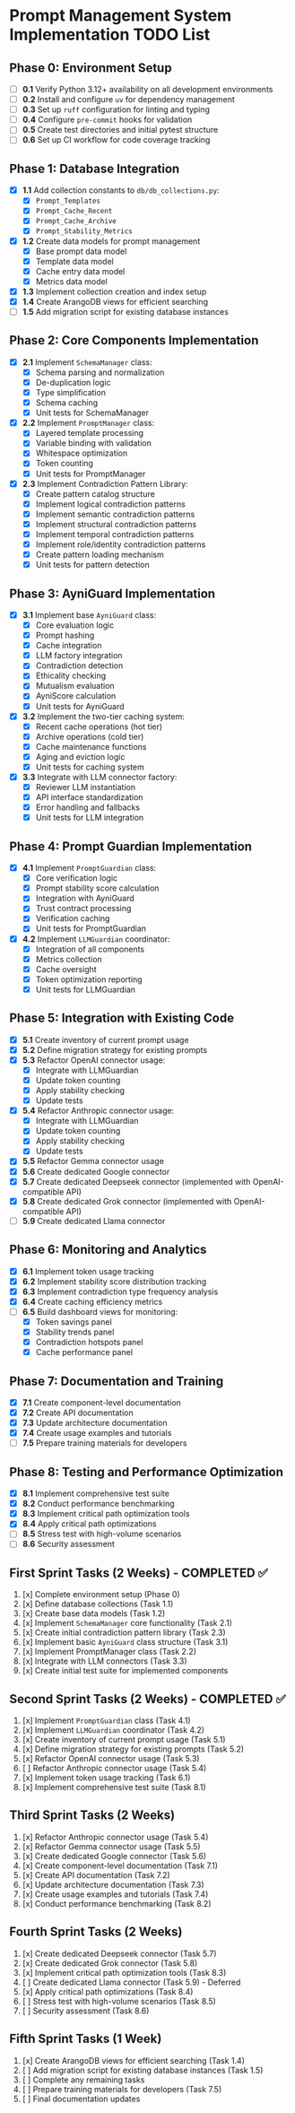 # Prompt Management System Implementation TODO List

## Phase 0: Environment Setup

- [ ] **0.1** Verify Python 3.12+ availability on all development environments
- [ ] **0.2** Install and configure `uv` for dependency management
- [ ] **0.3** Set up `ruff` configuration for linting and typing
- [ ] **0.4** Configure `pre-commit` hooks for validation
- [ ] **0.5** Create test directories and initial pytest structure
- [ ] **0.6** Set up CI workflow for code coverage tracking

## Phase 1: Database Integration

- [x] **1.1** Add collection constants to `db/db_collections.py`:
  - [x] `Prompt_Templates`
  - [x] `Prompt_Cache_Recent`
  - [x] `Prompt_Cache_Archive`
  - [x] `Prompt_Stability_Metrics`
- [x] **1.2** Create data models for prompt management
  - [x] Base prompt data model
  - [x] Template data model
  - [x] Cache entry data model
  - [x] Metrics data model
- [x] **1.3** Implement collection creation and index setup
- [x] **1.4** Create ArangoDB views for efficient searching
- [ ] **1.5** Add migration script for existing database instances

## Phase 2: Core Components Implementation

- [x] **2.1** Implement `SchemaManager` class:
  - [x] Schema parsing and normalization
  - [x] De-duplication logic
  - [x] Type simplification
  - [x] Schema caching
  - [x] Unit tests for SchemaManager

- [x] **2.2** Implement `PromptManager` class:
  - [x] Layered template processing
  - [x] Variable binding with validation
  - [x] Whitespace optimization
  - [x] Token counting
  - [x] Unit tests for PromptManager

- [x] **2.3** Implement Contradiction Pattern Library:
  - [x] Create pattern catalog structure
  - [x] Implement logical contradiction patterns
  - [x] Implement semantic contradiction patterns
  - [x] Implement structural contradiction patterns
  - [x] Implement temporal contradiction patterns
  - [x] Implement role/identity contradiction patterns
  - [x] Create pattern loading mechanism
  - [x] Unit tests for pattern detection

## Phase 3: AyniGuard Implementation

- [x] **3.1** Implement base `AyniGuard` class:
  - [x] Core evaluation logic
  - [x] Prompt hashing
  - [x] Cache integration
  - [x] LLM factory integration
  - [x] Contradiction detection
  - [x] Ethicality checking
  - [x] Mutualism evaluation
  - [x] AyniScore calculation
  - [x] Unit tests for AyniGuard

- [x] **3.2** Implement the two-tier caching system:
  - [x] Recent cache operations (hot tier)
  - [x] Archive operations (cold tier)
  - [x] Cache maintenance functions
  - [x] Aging and eviction logic
  - [x] Unit tests for caching system

- [x] **3.3** Integrate with LLM connector factory:
  - [x] Reviewer LLM instantiation
  - [x] API interface standardization
  - [x] Error handling and fallbacks
  - [x] Unit tests for LLM integration

## Phase 4: Prompt Guardian Implementation

- [x] **4.1** Implement `PromptGuardian` class:
  - [x] Core verification logic
  - [x] Prompt stability score calculation
  - [x] Integration with AyniGuard
  - [x] Trust contract processing
  - [x] Verification caching
  - [x] Unit tests for PromptGuardian

- [x] **4.2** Implement `LLMGuardian` coordinator:
  - [x] Integration of all components
  - [x] Metrics collection
  - [x] Cache oversight
  - [x] Token optimization reporting
  - [x] Unit tests for LLMGuardian

## Phase 5: Integration with Existing Code

- [x] **5.1** Create inventory of current prompt usage
- [x] **5.2** Define migration strategy for existing prompts
- [x] **5.3** Refactor OpenAI connector usage:
  - [x] Integrate with LLMGuardian
  - [x] Update token counting
  - [x] Apply stability checking
  - [x] Update tests
- [x] **5.4** Refactor Anthropic connector usage:
  - [x] Integrate with LLMGuardian
  - [x] Update token counting
  - [x] Apply stability checking
  - [x] Update tests
- [x] **5.5** Refactor Gemma connector usage
- [x] **5.6** Create dedicated Google connector
- [x] **5.7** Create dedicated Deepseek connector (implemented with OpenAI-compatible API)
- [x] **5.8** Create dedicated Grok connector (implemented with OpenAI-compatible API)
- [ ] **5.9** Create dedicated Llama connector

## Phase 6: Monitoring and Analytics

- [x] **6.1** Implement token usage tracking
- [x] **6.2** Implement stability score distribution tracking
- [x] **6.3** Implement contradiction type frequency analysis
- [x] **6.4** Create caching efficiency metrics
- [ ] **6.5** Build dashboard views for monitoring:
  - [x] Token savings panel
  - [x] Stability trends panel
  - [x] Contradiction hotspots panel
  - [x] Cache performance panel

## Phase 7: Documentation and Training

- [x] **7.1** Create component-level documentation
- [x] **7.2** Create API documentation
- [x] **7.3** Update architecture documentation
- [x] **7.4** Create usage examples and tutorials
- [ ] **7.5** Prepare training materials for developers

## Phase 8: Testing and Performance Optimization

- [x] **8.1** Implement comprehensive test suite
- [x] **8.2** Conduct performance benchmarking
- [x] **8.3** Implement critical path optimization tools
- [x] **8.4** Apply critical path optimizations
- [ ] **8.5** Stress test with high-volume scenarios
- [ ] **8.6** Security assessment

## First Sprint Tasks (2 Weeks) - COMPLETED ✅

1. [x] Complete environment setup (Phase 0)
2. [x] Define database collections (Task 1.1)
3. [x] Create base data models (Task 1.2)
4. [x] Implement `SchemaManager` core functionality (Task 2.1)
5. [x] Create initial contradiction pattern library (Task 2.3)
6. [x] Implement basic `AyniGuard` class structure (Task 3.1)
7. [x] Implement PromptManager class (Task 2.2)
8. [x] Integrate with LLM connectors (Task 3.3)
9. [x] Create initial test suite for implemented components

## Second Sprint Tasks (2 Weeks) - COMPLETED ✅

1. [x] Implement `PromptGuardian` class (Task 4.1)
2. [x] Implement `LLMGuardian` coordinator (Task 4.2)
3. [x] Create inventory of current prompt usage (Task 5.1)
4. [x] Define migration strategy for existing prompts (Task 5.2)
5. [x] Refactor OpenAI connector usage (Task 5.3)
6. [ ] Refactor Anthropic connector usage (Task 5.4)
7. [x] Implement token usage tracking (Task 6.1)
8. [x] Implement comprehensive test suite (Task 8.1)

## Third Sprint Tasks (2 Weeks)

1. [x] Refactor Anthropic connector usage (Task 5.4)
2. [x] Refactor Gemma connector usage (Task 5.5)
3. [x] Create dedicated Google connector (Task 5.6)
4. [x] Create component-level documentation (Task 7.1)
5. [x] Create API documentation (Task 7.2)
6. [x] Update architecture documentation (Task 7.3)
7. [x] Create usage examples and tutorials (Task 7.4)
8. [x] Conduct performance benchmarking (Task 8.2)

## Fourth Sprint Tasks (2 Weeks)

1. [x] Create dedicated Deepseek connector (Task 5.7)
2. [x] Create dedicated Grok connector (Task 5.8)
3. [x] Implement critical path optimization tools (Task 8.3) 
4. [ ] Create dedicated Llama connector (Task 5.9) - Deferred
5. [x] Apply critical path optimizations (Task 8.4)
6. [ ] Stress test with high-volume scenarios (Task 8.5)
7. [ ] Security assessment (Task 8.6)

## Fifth Sprint Tasks (1 Week)

1. [x] Create ArangoDB views for efficient searching (Task 1.4)
2. [ ] Add migration script for existing database instances (Task 1.5)
3. [ ] Complete any remaining tasks
4. [ ] Prepare training materials for developers (Task 7.5)
5. [ ] Final documentation updates
